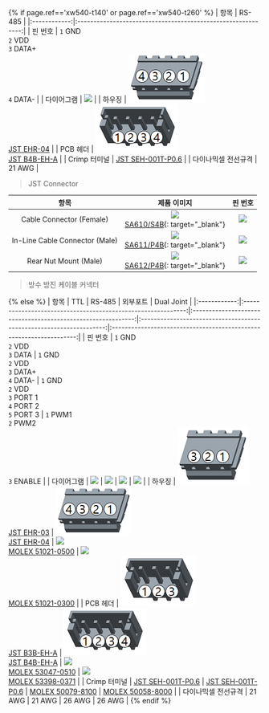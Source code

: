 
{% if page.ref=='xw540-t140' or page.ref=='xw540-t260' %}
|     항목     |                            RS-485                            |
|:------------:|:------------------------------------------------------------:|
|   핀 번호    |         `1` GND<br>`2` VDD<br>`3` DATA+<br>`4` DATA-         |
|  다이어그램  |        ![](/assets/images/dxl/jst_b4beha_diagram.png)        |
|    하우징    |   ![](/assets/images/dxl/JST_EHR-4.png)<br />[JST EHR-04]    |
|   PCB 헤더   | ![](/assets/images/dxl/JST_B4B-EH-A.png)<br />[JST B4B-EH-A] |
| Crimp 터미널 |                     [JST SEH-001T-P0.6]                      |
|  다이나믹셀 전선규격  |                            21 AWG                            |

> JST Connector

|              항목              |                                         제품 이미지                                         |                           핀 번호                            |
|:------------------------------:|:-------------------------------------------------------------------------------------------:|:------------------------------------------------------------:|
|    Cable Connector (Female)    |    ![](/assets/images/dxl/x/xw/xw_cable_connector_female_sa610_s4b.png) <br /> [SA610/S4B]{: target="_blank"}    | ![](/assets/images/dxl/x/xw/xw540_cableconnector_female.png) |
| In-Line Cable Connector (Male) | ![](/assets/images/dxl/x/xw/xw_in_line_cable_connector_male_sa611_p4b.png) <br /> [SA611/P4B]{: target="_blank"} |  ![](/assets/images/dxl/x/xw/xw540_cableconnector_male.png)  |
|     Rear Nut Mount (Male)      |     ![](/assets/images/dxl/x/xw/xw_rear_nut_mount_male_sa612_p4b.png) <br /> [SA612/P4B]{: target="_blank"}      |  ![](/assets/images/dxl/x/xw/xw540_cableconnector_male.png)  |

> 방수 방진 케이블 커넥터

{% else %}
|     항목     |                             TTL                              |                            RS-485                            |                              외부포트                               |                             Dual Joint                              |
|:------------:|:------------------------------------------------------------:|:------------------------------------------------------------:|:-------------------------------------------------------------------:|:-------------------------------------------------------------------:|
|   핀 번호    |                `1` GND<br>`2` VDD<br>`3` DATA                |         `1` GND<br>`2` VDD<br>`3` DATA+<br>`4` DATA-         |    `1` GND<br>`2` VDD<br>`3` PORT 1<br>`4` PORT 2<br>`5` PORT 3     |                 `1` PWM1<br>`2` PWM2<br>`3` ENABLE                  |
|  다이어그램  |        ![](/assets/images/dxl/jst_b3beha_diagram.png)        |        ![](/assets/images/dxl/jst_b4beha_diagram.png)        |          ![](/assets/images/dxl/molex_5304705_diagram.png)          |         ![](/assets/images/dxl/molex_588988000_diagram.png)         |
|    하우징    |   ![](/assets/images/dxl/JST_EHR-3.png)<br />[JST EHR-03]    |   ![](/assets/images/dxl/JST_EHR-4.png)<br />[JST EHR-04]    | ![](/assets/images/dxl/molex_510210500.png)<br />[MOLEX 51021-0500] | ![](/assets/images/dxl/molex_510210300.png)<br />[MOLEX 51021-0300] |
|   PCB 헤더   | ![](/assets/images/dxl/JST_B3B_EH-A.png)<br />[JST B3B-EH-A] | ![](/assets/images/dxl/JST_B4B-EH-A.png)<br />[JST B4B-EH-A] | ![](/assets/images/dxl/molex_530470510.png)<br />[MOLEX 53047-0510] | ![](/assets/images/dxl/molex_533980371.png)<br />[MOLEX 53398-0371] |
| Crimp 터미널 |                     [JST SEH-001T-P0.6]                      |                     [JST SEH-001T-P0.6]                      |                         [MOLEX 50079-8100]                          |                         [MOLEX 50058-8000]                          |
|  다이나믹셀 전선규격  |                            21 AWG                            |                            21 AWG                            |                               26 AWG                                |                               26 AWG                                |
{% endif %}

[SA610/S4B]: https://weipuconnector.com/product/46
[SA612/P4B]: https://weipuconnector.com/product/46
[SA611/P4B]: https://weipuconnector.com/product/46
[JST EHR-03]: http://www.jst-mfg.com/product/pdf/eng/eEH.pdf
[JST EHR-04]: http://www.jst-mfg.com/product/pdf/eng/eEH.pdf
[JST B3B-EH-A]: http://www.jst-mfg.com/product/pdf/eng/eEH.pdf
[JST B4B-EH-A]: http://www.jst-mfg.com/product/pdf/eng/eEH.pdf
[JST SEH-001T-P0.6]: http://www.jst-mfg.com/product/pdf/eng/eEH.pdf
[MOLEX 51021-0500]: http://www.molex.com/molex/products/datasheet.jsp?part=active/0510210500_CRIMP_HOUSINGS.xml
[MOLEX 53047-0510]: http://www.molex.com/molex/products/datasheet.jsp?part=active/0530470510_PCB_HEADERS.xml
[MOLEX 50079-8100]: http://www.molex.com/molex/products/datasheet.jsp?part=active/0500798100_CRIMP_TERMINALS.xml
[MOLEX 53398-0371]: https://uk.farnell.com/molex/53398-0371/header-smt-vertical-1-25mm-3way/dp/1125353
[MOLEX 51021-0300]: https://www.korean.molex.com/molex/products/datasheet.jsp?part=active/0510210300_CRIMP_HOUSINGS.xml
[MOLEX 50058-8000]: https://www.korean.molex.com/molex/products/datasheet.jsp?part=active/0500588000_CRIMP_TERMINALS.xml
